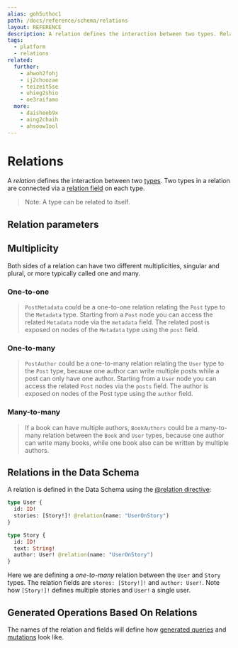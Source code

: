 ```yaml
---
alias: goh5uthoc1
path: /docs/reference/schema/relations
layout: REFERENCE
description: A relation defines the interaction between two types. Related types are reflected in both the data model as well as the GraphQL schema.
tags:
  - platform
  - relations
related:
  further:
    - ahwoh2fohj
    - ij2choozae
    - teizeit5se
    - uhieg2shio
    - oe3raifamo
  more:
    - daisheeb9x
    - aing2chaih
    - ahsoow1ool
---
```


# Relations

A *relation* defines the interaction between two [types](!alias-ij2choozae). Two types in a relation are connected via a [relation field](!alias-teizeit5se) on each type.

> Note: A type can be related to itself.

## Relation parameters

## Multiplicity

Both sides of a relation can have two different multiplicities, singular and plural, or more typically called one and many.

### One-to-one

> `PostMetadata` could be a one-to-one relation relating the `Post` type to the `Metadata` type. Starting from a `Post` node you can access the related `Metadata` node via the `metadata` field. The related post is exposed on nodes of the `Metadata` type using the `post` field.

### One-to-many

> `PostAuthor` could be a one-to-many relation relating the `User` type to the `Post` type, because one author can write multiple posts while a post can only have one author. Starting from a `User` node you can access the related `Post` nodes via the `posts` field. The author is exposed on nodes of the Post type using the `author` field.


### Many-to-many

> If a book can have multiple authors, `BookAuthors` could be a many-to-many relation between the `Book` and `User` types, because one author can write many books, while one book also can be written by multiple authors.

## Relations in the Data Schema

A relation is defined in the Data Schema using the [@relation directive](!alias-aeph6oyeez#relation-fields):

```graphql
type User {
  id: ID!
  stories: [Story!]! @relation(name: "UserOnStory")
}

type Story {
  id: ID!
  text: String!
  author: User! @relation(name: "UserOnStory")
}
```

Here we are defining a *one-to-many* relation between the `User` and `Story` types. The relation fields are `stores: [Story!]!` and `author: User!`. Note how `[Story!]!` defines multiple stories and `User!` a single user.

## Generated Operations Based On Relations

The names of the relation and fields will define how [generated queries](!alias-nia9nushae) and [mutations](!alias-ol0yuoz6go) look like.
